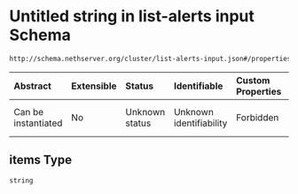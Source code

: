 # Untitled string in list-alerts input Schema

```txt
http://schema.nethserver.org/cluster/list-alerts-input.json#/properties/categories/items
```



| Abstract            | Extensible | Status         | Identifiable            | Custom Properties | Additional Properties | Access Restrictions | Defined In                                                                        |
| :------------------ | :--------- | :------------- | :---------------------- | :---------------- | :-------------------- | :------------------ | :-------------------------------------------------------------------------------- |
| Can be instantiated | No         | Unknown status | Unknown identifiability | Forbidden         | Allowed               | none                | [list-alerts-input.json\*](cluster/list-alerts-input.json "open original schema") |

## items Type

`string`
